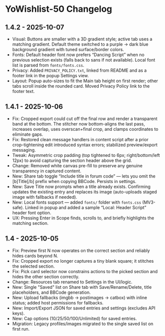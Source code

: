 # YoWishlist-50 Changelog

## 1.4.2 - 2025-10-07
- Visual: Buttons are smaller with a 3D gradient style; active tab uses a matching gradient. Default theme switched to a purple → dark blue background gradient with tuned surface/border colors.
- Fonts: Default header font now prefers “Dancing Script” when no previous selection exists (falls back to sans if not available). Local font list is parsed from `fonts/fonts.css`.
- Privacy: Added `PRIVACY_POLICY.txt`, linked from README and as a footer link in the popup Settings view.
- Layout: Popup auto-sizes to fit the Main tab height on first render; other tabs scroll inside the rounded card. Moved Privacy Policy link to the footer text.

## 1.4.1 - 2025-10-06
- Fix: Cropped export could cut off the final row and render a transparent band at the bottom. The stitcher now bottom-aligns the last pass, increases overlap, uses overscan+final crop, and clamps coordinates to eliminate gaps.
- Fix: Restored clean message handlers in content script after a prior crop-tightening edit introduced syntax errors; stabilized preview/export messaging.
- Tweak: Asymmetric crop padding (top tightened to 6px; right/bottom/left 12px) to avoid capturing the section header above the grid.
- Change: Removed white canvas pre-fill to preserve any genuine transparency in captured content.
- New: Share tab toggle “Include title in forum code” — lets you omit the [b]Title[/b] prefix when copying BBCode. Persists in settings.
- New: Save Title now prompts when a title already exists. Confirming updates the existing entry and replaces its image (auto-uploads staged image with fallbacks if needed).
- New: Local fonts support — added `fonts/` folder with `fonts.css` (MV3-safe). Linked in popup and added a sample “Local: Header Script” header font option.
- UX: Pressing Enter in Scope finds, scrolls to, and briefly highlights the matching section.

## 1.4 - 2025-10-05
- Fix: Preview first N now operates on the correct section and reliably hides cards beyond N.
- Fix: Cropped export no longer captures a tiny blank square; it stitches the selected section.
- Fix: Pick card selector now constrains actions to the picked section and hides the other section correctly.
- Change: Resources tab renamed to Settings in the UI/logic.
- New: Single "Saved" list on Share tab with Save/Rename/Delete, title placeholders, and BBCode generation.
- New: Upload fallbacks (imgbb → postimages → catbox) with inline status; added host permissions for fallbacks.
- New: Import/Export JSON for saved entries and settings (excludes API keys).
- New: Cap options (10/25/50/100/Unlimited) for saved entries.
- Migration: Legacy profiles/images migrated to the single saved list on first run.
